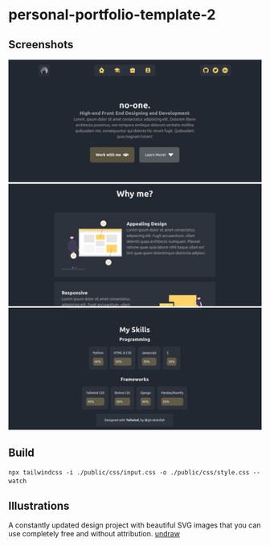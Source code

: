 # personal-portfolio-template-2
## Screenshots
![shot1](demo/1.png)
![shot2](demo/2.png)
![shot3](demo/3.png)
## Build 
`npx tailwindcss -i ./public/css/input.css -o ./public/css/style.css --watch`

## Illustrations
A constantly updated design project with beautiful SVG images that you can use completely free and without attribution.
[undraw](https://undraw.co/)

